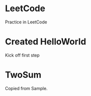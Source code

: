 # LeetCode
Practice in LeetCode
# Created HelloWorld
Kick off first step
# TwoSum
Copied from Sample.